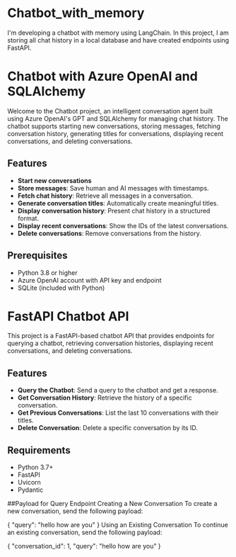 # Chatbot_with_memory
I'm developing a chatbot with memory using LangChain. In this project, I am storing all chat history in a local database and have created endpoints using FastAPI.
# Chatbot with Azure OpenAI and SQLAlchemy

Welcome to the Chatbot project, an intelligent conversation agent built using Azure OpenAI's GPT and SQLAlchemy for managing chat history. The chatbot supports starting new conversations, storing messages, fetching conversation history, generating titles for conversations, displaying recent conversations, and deleting conversations.

## Features

- **Start new conversations**
- **Store messages**: Save human and AI messages with timestamps.
- **Fetch chat history**: Retrieve all messages in a conversation.
- **Generate conversation titles**: Automatically create meaningful titles.
- **Display conversation history**: Present chat history in a structured format.
- **Display recent conversations**: Show the IDs of the latest conversations.
- **Delete conversations**: Remove conversations from the history.

## Prerequisites

- Python 3.8 or higher
- Azure OpenAI account with API key and endpoint
- SQLite (included with Python)

# FastAPI Chatbot API

This project is a FastAPI-based chatbot API that provides endpoints for querying a chatbot, retrieving conversation histories, displaying recent conversations, and deleting conversations.

## Features

- **Query the Chatbot**: Send a query to the chatbot and get a response.
- **Get Conversation History**: Retrieve the history of a specific conversation.
- **Get Previous Conversations**: List the last 10 conversations with their titles.
- **Delete Conversation**: Delete a specific conversation by its ID.

## Requirements

- Python 3.7+
- FastAPI
- Uvicorn
- Pydantic

##Payload for Query Endpoint
Creating a New Conversation
To create a new conversation, send the following payload:

{
  "query": "hello how are you"
}
Using an Existing Conversation
To continue an existing conversation, send the following payload:

{
  "conversation_id": 1,
  "query": "hello how are you"
}





